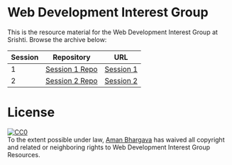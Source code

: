 # Web Development Interest Group

This is the resource material for the Web Development Interest Group at Srishti. Browse the archive below: 

| **Session** | **Repository** | **URL** |
| --- | --- | --- |
| 1 | [Session 1 Repo](/session-1/) | [Session 1](https://thedivtagguy.com/web-dev/1) |
| 2 | [Session 2 Repo](/session-2/) | [Session 2](https://thedivtagguy.com/web-dev/2) |

# License

<p xmlns:dct="http://purl.org/dc/terms/">
  <a rel="license"
     href="http://creativecommons.org/publicdomain/zero/1.0/">
    <img src="https://licensebuttons.net/p/zero/1.0/88x31.png" style="border-style: none;" alt="CC0" />
  </a>
  <br />
  To the extent possible under law,
  <a rel="dct:publisher"
     href="https://thedivtagguy.com">
    <span property="dct:title">Aman Bhargava</span></a>
  has waived all copyright and related or neighboring rights to
  <span property="dct:title">Web Development Interest Group Resources</span>.
</p>
